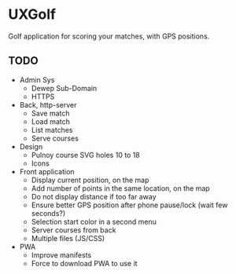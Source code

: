 # UXGolf

Golf application for scoring your matches, with GPS positions.

## TODO

- Admin Sys
  - Dewep Sub-Domain
  - HTTPS
- Back, http-server
  - Save match
  - Load match
  - List matches
  - Serve courses
- Design
  - Pulnoy course SVG holes 10 to 18
  - Icons
- Front application
  - Display current position, on the map
  - Add number of points in the same location, on the map
  - Do not display distance if too far away
  - Ensure better GPS position after phone pause/lock (wait few seconds?)
  - Selection start color in a second menu
  - Server courses from back
  - Multiple files (JS/CSS)
- PWA
  - Improve manifests
  - Force to download PWA to use it
